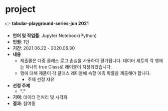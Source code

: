 # project

:point_right: **tabular-playground-series-jun 2021**  
- **언어 및 작업툴**: Jupyter Notebook(Python)
- **인원**: 1인  
- **기간**: 2021.06.22 - 2020.06.30  
- **내용**
  - 제출물은 다중 클래스 로그 손실을 사용하여 평가됩니다. 데이터 세트의 각 행에는 하나의 true Class로 레이블이 지정되었습니다.
  - 행에 대해 제품이 각 클래스 레이블에 속할 예측 확률을 제출해야 합니다.
    - 주제 선정 자유  
- **선정 주제**
  - **"."**  
- **기여**: 데이터 전처리 및 시각화  
- **결과**: 참여중

<br>
